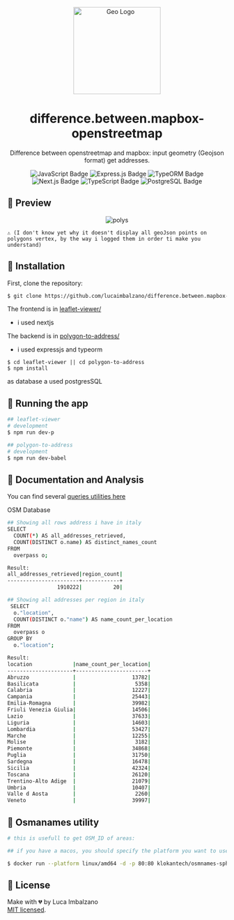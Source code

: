 


<p align="center">
    <a href="https://github.com/lucaimbalzano/difference.between.mapbox-openstreetmap" target="blank"><img src="https://static.vecteezy.com/system/resources/previews/006/957/411/large_2x/geo-letter-logo-design-on-white-background-geo-creative-initials-letter-logo-concept-geo-letter-design-vector.jpg" width="200" alt="Geo Logo" /></a>
</p>
<h1 align="center"> difference.between.mapbox-openstreetmap</h1>
<p align="center">Difference between openstreetmap and mapbox: input geometry (Geojson format) get addresses.</p>

<p align="center">
  <img src="https://img.shields.io/badge/JavaScript-F7DF1E?logo=javascript&logoColor=000&style=for-the-badge" alt="JavaScript Badge">
  <img src="https://img.shields.io/badge/Express.js-000000?logo=express&logoColor=white&style=for-the-badge" alt="Express.js Badge">
<img src="https://img.shields.io/badge/TypeORM-FF5733?logo=typeorm&logoColor=white&style=for-the-badge" alt="TypeORM Badge">
  <img src="https://img.shields.io/badge/Next.js-000000?style=for-the-badge&logo=nextdotjs&logoColor=white" alt="Next.js Badge">
    <img src="https://img.shields.io/badge/TypeScript-3178C6?logo=typescript&logoColor=fff&style=for-the-badge" alt="TypeScript Badge">
    <img src="https://img.shields.io/badge/PostgreSQL-4169E1?logo=postgresql&logoColor=fff&style=for-the-badge" alt="PostgreSQL Badge">
</p>

## 💠 Preview 

<div align="center">
  <img src="https://github.com/user-attachments/assets/3bf63006-ac77-4b94-b3d2-545b59b53ab1" alt="polys" />
</div>

`
⚠ (I don't know yet why it doesn't display all geoJson points on polygons vertex, by the way i logged them in order ti make you understand)
`
## 💠 Installation

First, clone the repository:

```bash
$ git clone https://github.com/lucaimbalzano/difference.between.mapbox-openstreetmap
```


The frontend is in [leaflet-viewer/](./leaflet-viewer/)
- i used nextjs

The backend is in [polygon-to-address/](./polygon-to-address/)
- i used expressjs and typeorm 
```
$ cd leaflet-viewer || cd polygon-to-address
$ npm install
```

as database a used postgresSQL

## 💠 Running the app

```bash
## leaflet-viewer
# development
$ npm run dev-p

## polygon-to-address
# development
$ npm run dev-babel

```

## 💠 Documentation and Analysis

You can find several [queries utilities here](./polygon-to-address/src/utils/queries.sql)


OSM Database
```bash
## Showing all rows address i have in italy
SELECT
  COUNT(*) AS all_addresses_retrieved,
  COUNT(DISTINCT o.name) AS distinct_names_count
FROM
  overpass o;

Result:
all_addresses_retrieved|region_count|
-----------------------+------------+
                1910222|          20|
```

```bash
## Showing all addresses per region in italy
 SELECT
  o."location",
  COUNT(DISTINCT o."name") AS name_count_per_location
FROM
  overpass o
GROUP BY
  o."location";

Result:
location             |name_count_per_location|
---------------------+-----------------------+
Abruzzo              |                  13782|
Basilicata           |                   5358|
Calabria             |                  12227|
Campania             |                  25443|
Emilia-Romagna       |                  39982|
Friuli Venezia Giulia|                  14506|
Lazio                |                  37633|
Liguria              |                  14603|
Lombardia            |                  53427|
Marche               |                  12255|
Molise               |                   3182|
Piemonte             |                  34868|
Puglia               |                  31750|
Sardegna             |                  16478|
Sicilia              |                  42324|
Toscana              |                  26120|
Trentino-Alto Adige  |                  21079|
Umbria               |                  10407|
Valle d Aosta        |                   2260|
Veneto               |                  39997|
```



## 💠 Osmanames utility

```bash
# this is usefull to get OSM_ID of areas:

## if you have a macos, you should specify the platform you want to use because of the image on docker-hub OS/ARCH -> linux/amd64 

$ docker run --platform linux/amd64 -d -p 80:80 klokantech/osmnames-sphinxsearch

```

## 💠 License

Make with 💔 by Luca Imbalzano
<br> [MIT licensed](LICENSE).
